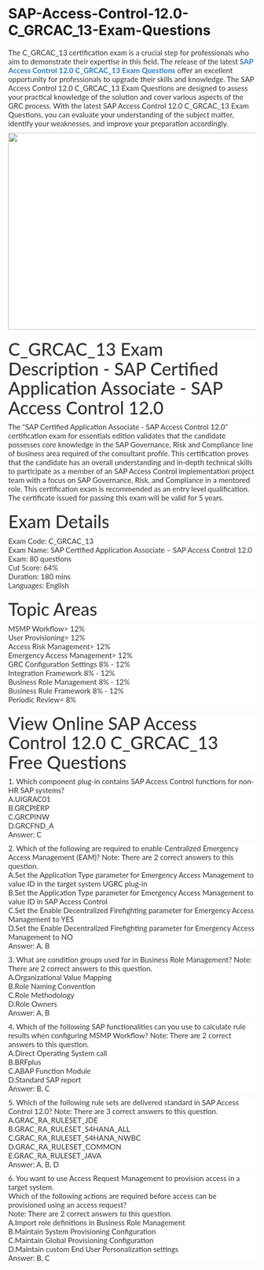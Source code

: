 # SAP-Access-Control-12.0-C_GRCAC_13-Exam-Questions
<p>
	<span style="font-size:12px;font-weight:normal;">
	<p style="box-sizing:border-box;margin-top:0px;margin-bottom:10px;color:#333333;font-family:Lato;font-size:15px;white-space:normal;background-color:#FFFFFF;">
		The C_GRCAC_13 certification exam is a crucial step for professionals who aim to demonstrate their expertise in this field. The release of the latest&nbsp;<span style="box-sizing:border-box;font-weight:700;"><a href="https://www.passquestion.com/c_grcac_13.html" style="box-sizing:border-box;background-color:transparent;color:#337AB7;text-decoration-line:none;">SAP Access Control 12.0 C_GRCAC_13 Exam Questions</a></span>&nbsp;offer an excellent opportunity for professionals to upgrade their skills and knowledge. The SAP Access Control 12.0 C_GRCAC_13 Exam Questions are designed to assess your practical knowledge of the solution and cover various aspects of the GRC process. With the latest SAP Access Control 12.0 C_GRCAC_13 Exam Questions, you can evaluate your understanding of the subject matter, identify your weaknesses, and improve your preparation accordingly.
	</p>
	<p style="box-sizing:border-box;margin-top:0px;margin-bottom:10px;color:#333333;font-family:Lato;font-size:15px;white-space:normal;background-color:#FFFFFF;">
		<img alt="" src="https://www.passquestion.com/uploads/pqcom/images/20230201/a53d243acc2af4d3b0947fe0fe20e00d.png" style="box-sizing:border-box;vertical-align:middle;max-width:100%;height:400px;width:600px;" />
	</p>
	<h1 style="box-sizing:border-box;margin:20px 0px 10px;font-size:36px;font-family:Lato;font-weight:500;line-height:1.1;color:#333333;white-space:normal;background-color:#FFFFFF;">
		C_GRCAC_13 Exam Description - SAP Certified Application Associate - SAP Access Control 12.0
	</h1>
	<p style="box-sizing:border-box;margin-top:0px;margin-bottom:10px;color:#333333;font-family:Lato;font-size:15px;white-space:normal;background-color:#FFFFFF;">
		The "SAP Certified Application Associate - SAP Access Control 12.0" certification exam for essentials edition validates that the candidate possesses core knowledge in the SAP Governance, Risk and Compliance line of business area required of the consultant profile. This certification proves that the candidate has an overall understanding and in‐depth technical skills to participate as a member of an SAP Access Control implementation project team with a focus on SAP Governance, Risk, and Compliance in a mentored role. This certification exam is recommended as an entry level qualification. The certificate issued for passing this exam will be valid for 5 years.
	</p>
	<h1 style="box-sizing:border-box;margin:20px 0px 10px;font-size:36px;font-family:Lato;font-weight:500;line-height:1.1;color:#333333;white-space:normal;background-color:#FFFFFF;">
		Exam Details
	</h1>
	<p style="box-sizing:border-box;margin-top:0px;margin-bottom:10px;color:#333333;font-family:Lato;font-size:15px;white-space:normal;background-color:#FFFFFF;">
		Exam Code: C_GRCAC_13<br style="box-sizing:border-box;" />
Exam Name: SAP Certified Application Associate – SAP Access Control 12.0<br style="box-sizing:border-box;" />
Exam: 80 questions<br style="box-sizing:border-box;" />
Cut Score: 64%<br style="box-sizing:border-box;" />
Duration: 180 mins<br style="box-sizing:border-box;" />
Languages: English
	</p>
	<h1 style="box-sizing:border-box;margin:20px 0px 10px;font-size:36px;font-family:Lato;font-weight:500;line-height:1.1;color:#333333;white-space:normal;background-color:#FFFFFF;">
		Topic Areas
	</h1>
	<p style="box-sizing:border-box;margin-top:0px;margin-bottom:10px;color:#333333;font-family:Lato;font-size:15px;white-space:normal;background-color:#FFFFFF;">
		MSMP Workflow&gt; 12%<br style="box-sizing:border-box;" />
User Provisioning&gt; 12%<br style="box-sizing:border-box;" />
Access Risk Management&gt; 12%<br style="box-sizing:border-box;" />
Emergency Access Management&gt; 12%<br style="box-sizing:border-box;" />
GRC Configuration Settings 8% - 12%<br style="box-sizing:border-box;" />
Integration Framework 8% - 12%<br style="box-sizing:border-box;" />
Business Role Management 8% - 12%<br style="box-sizing:border-box;" />
Business Rule Framework 8% - 12%<br style="box-sizing:border-box;" />
Periodic Review&lt; 8%
	</p>
	<h1 style="box-sizing:border-box;margin:20px 0px 10px;font-size:36px;font-family:Lato;font-weight:500;line-height:1.1;color:#333333;white-space:normal;background-color:#FFFFFF;">
		View Online SAP Access Control 12.0 C_GRCAC_13 Free Questions
	</h1>
	<p style="box-sizing:border-box;margin-top:0px;margin-bottom:10px;color:#333333;font-family:Lato;font-size:15px;white-space:normal;background-color:#FFFFFF;">
		1. Which component plug-in contains SAP Access Control functions for non-HR SAP systems?<br style="box-sizing:border-box;" />
A.UIGRAC01<br style="box-sizing:border-box;" />
B.GRCPIERP<br style="box-sizing:border-box;" />
C.GRCPINW<br style="box-sizing:border-box;" />
D.GRCFND_A<br style="box-sizing:border-box;" />
Answer: C
	</p>
	<p style="box-sizing:border-box;margin-top:0px;margin-bottom:10px;color:#333333;font-family:Lato;font-size:15px;white-space:normal;background-color:#FFFFFF;">
		2. Which of the following are required to enable Centralized Emergency Access Management (EAM)? Note: There are 2 correct answers to this question.<br style="box-sizing:border-box;" />
A.Set the Application Type parameter for Emergency Access Management to value ID in the target system UGRC plug-in<br style="box-sizing:border-box;" />
B.Set the Application Type parameter for Emergency Access Management to value ID in SAP Access Control<br style="box-sizing:border-box;" />
C.Set the Enable Decentralized Firefighting parameter for Emergency Access Management to YES<br style="box-sizing:border-box;" />
D.Set the Enable Decentralized Firefighting parameter for Emergency Access Management to NO<br style="box-sizing:border-box;" />
Answer: A, B
	</p>
	<p style="box-sizing:border-box;margin-top:0px;margin-bottom:10px;color:#333333;font-family:Lato;font-size:15px;white-space:normal;background-color:#FFFFFF;">
		3. What are condition groups used for in Business Role Management? Note: There are 2 correct answers to this question.<br style="box-sizing:border-box;" />
A.Organizational Value Mapping<br style="box-sizing:border-box;" />
B.Role Naming Convention<br style="box-sizing:border-box;" />
C.Role Methodology<br style="box-sizing:border-box;" />
D.Role Owners<br style="box-sizing:border-box;" />
Answer: A, B
	</p>
	<p style="box-sizing:border-box;margin-top:0px;margin-bottom:10px;color:#333333;font-family:Lato;font-size:15px;white-space:normal;background-color:#FFFFFF;">
		4. Which of the following SAP functionalities can you use to calculate rule results when configuring MSMP Workflow? Note: There are 2 correct answers to this question.<br style="box-sizing:border-box;" />
A.Direct Operating System call<br style="box-sizing:border-box;" />
B.BRFplus<br style="box-sizing:border-box;" />
C.ABAP Function Module<br style="box-sizing:border-box;" />
D.Standard SAP report<br style="box-sizing:border-box;" />
Answer: B, C
	</p>
	<p style="box-sizing:border-box;margin-top:0px;margin-bottom:10px;color:#333333;font-family:Lato;font-size:15px;white-space:normal;background-color:#FFFFFF;">
		5. Which of the following rule sets are delivered standard in SAP Access Control 12.0? Note: There are 3 correct answers to this question.<br style="box-sizing:border-box;" />
A.GRAC_RA_RULESET_JDE<br style="box-sizing:border-box;" />
B.GRAC_RA_RULESET_S4HANA_ALL<br style="box-sizing:border-box;" />
C.GRAC_RA_RULESET_S4HANA_NWBC<br style="box-sizing:border-box;" />
D.GRAC_RA_RULESET_COMMON<br style="box-sizing:border-box;" />
E.GRAC_RA_RULESET_JAVA<br style="box-sizing:border-box;" />
Answer: A, B, D
	</p>
	<p style="box-sizing:border-box;margin-top:0px;margin-bottom:10px;color:#333333;font-family:Lato;font-size:15px;white-space:normal;background-color:#FFFFFF;">
		6. You want to use Access Request Management to provision access in a target system.<br style="box-sizing:border-box;" />
Which of the following actions are required before access can be provisioned using an access request?<br style="box-sizing:border-box;" />
Note: There are 2 correct answers to this question.<br style="box-sizing:border-box;" />
A.Import role definitions in Business Role Management<br style="box-sizing:border-box;" />
B.Maintain System Provisioning Configuration<br style="box-sizing:border-box;" />
C.Maintain Global Provisioning Configuration<br style="box-sizing:border-box;" />
D.Maintain custom End User Personalization settings<br style="box-sizing:border-box;" />
Answer: B, C
	</p>
</span>
</p>
